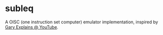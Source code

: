 # subleq

A OISC (one instruction set computer) emulator implementation, inspired by [Gary Explains @ YouTube](https://www.youtube.com/watch?v=jRZDnetjGuo).

